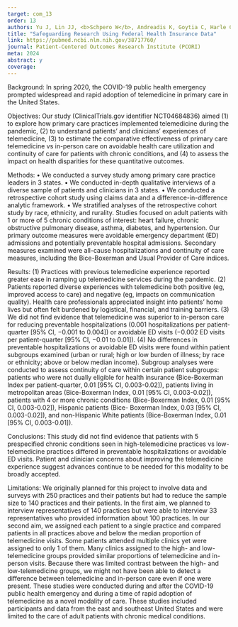 ```yaml
---
target: com_13
order: 13
authors: Yu J, Lin JJ, <b>Schpero W</b>, Andreadis K, Goytia C, Harle C, Horowitz C, Kaushal R, Khairat S, McDonnell CL, Mkuu R, Muellers KA, Poeran J, Weiner MG, Wu Y, Ancker JS
title: "Safeguarding Research Using Federal Health Insurance Data"
link: https://pubmed.ncbi.nlm.nih.gov/38717760/
journal: Patient-Centered Outcomes Research Institute (PCORI)
meta: 2024
abstract: y
coverage: 
---
```

Background: In spring 2020, the COVID-19 public health emergency prompted widespread and rapid adoption of telemedicine in primary care in the United States.

Objectives: Our study (ClinicalTrials.gov identifier NCT04684836) aimed (1) to explore how primary care practices implemented telemedicine during the pandemic, (2) to understand patients’ and clinicians’ experiences of telemedicine, (3) to estimate the comparative effectiveness of primary care telemedicine vs in-person care on avoidable health care utilization and continuity of care for patients with chronic conditions, and (4) to assess the impact on health disparities for these quantitative outcomes.

Methods:
• We conducted a survey study among primary care practice leaders in 3 states.
• We conducted in-depth qualitative interviews of a diverse sample of patients and clinicians in 3 states.
• We conducted a retrospective cohort study using claims data and a difference-in-difference analytic framework.
• We stratified analyses of the retrospective cohort study by race, ethnicity, and rurality. Studies focused on adult patients with 1 or more of 5 chronic conditions of interest: heart failure, chronic obstructive pulmonary disease, asthma, diabetes, and hypertension. Our primary outcome measures were avoidable emergency department (ED) admissions and potentially preventable hospital admissions. Secondary measures examined were all-cause hospitalizations and continuity of care measures, including the Bice-Boxerman and Usual Provider of Care indices.

Results: (1) Practices with previous telemedicine experience reported greater ease in ramping up telemedicine services during the pandemic. (2) Patients reported diverse experiences with telemedicine both positive (eg, improved access to care) and negative (eg, impacts on communication quality). Health care professionals appreciated insight into patients’ home lives but often felt burdened by logistical, financial, and training barriers. (3) We did not find evidence that telemedicine was superior to in-person care for reducing preventable hospitalizations (0.001 hospitalizations per patient-quarter [95% CI, −0.001 to 0.004]) or avoidable ED visits (−0.002 ED visits per patient-quarter [95% CI, −0.01 to 0.01]). (4) No differences in preventable hospitalizations or avoidable ED visits were found within patient subgroups examined (urban or rural; high or low burden of illness; by race or ethnicity; above or below median income). Subgroup analyses were conducted to assess continuity of care within certain patient subgroups: patients who were not dually eligible for health insurance (Bice-Boxerman Index per patient-quarter, 0.01 [95% CI, 0.003-0.02]), patients living in metropolitan areas (Bice-Boxerman Index, 0.01 [95% CI, 0.003-0.02]), patients with 4 or more chronic conditions (Bice-Boxerman Index, 0.01 [95% CI, 0.003-0.02]), Hispanic patients (Bice- Boxerman Index, 0.03 [95% CI, 0.003-0.02]), and non-Hispanic White patients (Bice-Boxerman Index, 0.01 [95% CI, 0.003-0.01]).

Conclusions: This study did not find evidence that patients with 5 prespecified chronic conditions seen in high-telemedicine practices vs low-telemedicine practices differed in preventable hospitalizations or avoidable ED visits. Patient and clinician concerns about improving the telemedicine experience suggest advances continue to be needed for this modality to be broadly accepted.

Limitations: We originally planned for this project to involve data and surveys with 250 practices and their patients but had to reduce the sample size to 140 practices and their patients. In the first aim, we planned to interview representatives of 140 practices but were able to interview 33 representatives who provided information about 100 practices. In our second aim, we assigned each patient to a single practice and compared patients in all practices above and below the median proportion of telemedicine visits. Some patients attended multiple clinics yet were assigned to only 1 of them. Many clinics assigned to the high- and low- telemedicine groups provided similar proportions of telemedicine and in-person visits. Because there was limited contrast between the high- and low-telemedicine groups, we might not have been able to detect a difference between telemedicine and in-person care even if one were present. These studies were conducted during and after the COVID-19 public health emergency and during a time of rapid adoption of telemedicine as a novel modality of care. These studies included participants and data from the east and southeast United States and were limited to the care of adult patients with chronic medical conditions.